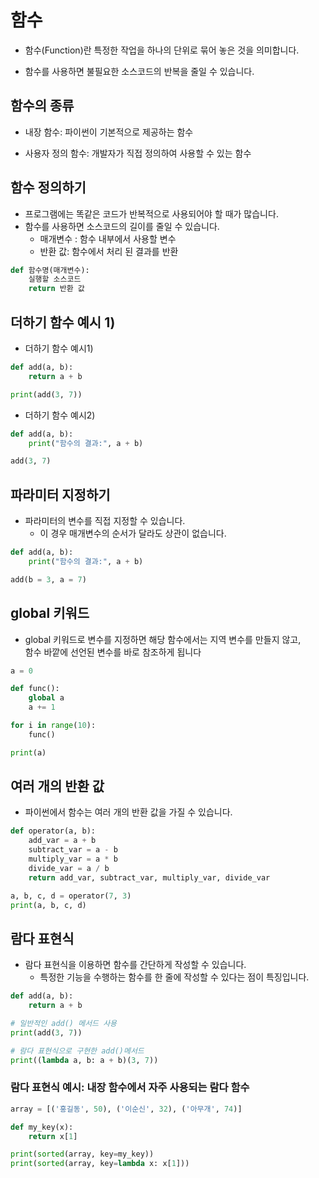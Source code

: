 # 함수
- 함수(Function)란 특정한 작업을 하나의 단위로 묶어 놓은 것을 의미합니다.

- 함수를 사용하면 불필요한 소스코드의 반복을 줄일 수 있습니다.

## 함수의 종류
- 내장 함수: 파이썬이 기본적으로 제공하는 함수

- 사용자 정의 함수: 개발자가 직접 정의하여 사용할 수 있는 함수 

## 함수 정의하기
- 프로그램에는 똑같은 코드가 반복적으로 사용되어야 할 때가 많습니다.
- 함수를 사용하면 소스코드의 길이를 줄일 수 있습니다.
  - 매개변수 : 함수 내부에서 사용할 변수
  - 반환 값: 함수에서 처리 된 결과를 반환
```python
def 함수명(매개변수):
    실행할 소스코드
    return 반환 값
```
## 더하기 함수 예시 1)
- 더하기 함수 예시1)
```python
def add(a, b):
    return a + b

print(add(3, 7))
```
- 더하기 함수 예시2)
```python
def add(a, b):
    print("함수의 결과:", a + b)

add(3, 7)
```
## 파라미터 지정하기
- 파라미터의 변수를 직접 지정할 수 있습니다.
  - 이 경우 매개변수의 순서가 달라도 상관이 없습니다.
```python
def add(a, b):
    print("함수의 결과:", a + b)

add(b = 3, a = 7)
```
## global 키워드
- global 키워드로 변수를 지정하면 해당 함수에서는 지역 변수를 만들지 않고,   
  함수 바깥에 선언된 변수를 바로 참조하게 됩니다
```python
a = 0

def func():
    global a
    a += 1

for i in range(10):
    func()

print(a)
```
## 여러 개의 반환 값
- 파이썬에서 함수는 여러 개의 반환 값을 가질 수 있습니다.
```python
def operator(a, b):
    add_var = a + b
    subtract_var = a - b
    multiply_var = a * b
    divide_var = a / b
    return add_var, subtract_var, multiply_var, divide_var

a, b, c, d = operator(7, 3)
print(a, b, c, d)
```
## 람다 표현식
- 람다 표현식을 이용하면 함수를 간단하게 작성할 수 있습니다.
  - 특정한 기능을 수행하는 함수를 한 줄에 작성할 수 있다는 점이 특징입니다.
```python
def add(a, b):
    return a + b

# 일반적인 add() 메서드 사용
print(add(3, 7))

# 람다 표현식으로 구현한 add()메서드
print((lambda a, b: a + b)(3, 7))
```
### 람다 표현식 예시: 내장 함수에서 자주 사용되는 람다 함수
```python
array = [('홍길동', 50), ('이순신', 32), ('아무개', 74)]

def my_key(x):
    return x[1]

print(sorted(array, key=my_key))
print(sorted(array, key=lambda x: x[1]))
```
